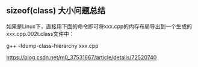## sizeof(class) 大小问题总结

如果是Linux下，直接用下面的命令即可将xxx.cpp的内存布局导出到一个生成的xxx.cpp.002t.class文件中：

g++ -fdump-class-hierarchy xxx.cpp

https://blog.csdn.net/m0_37531667/article/details/72520740

